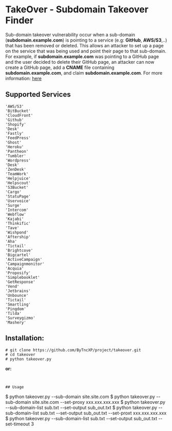 # TakeOver - Subdomain Takeover Finder


Sub-domain takeover vulnerability occur when a sub-domain (__subdomain.example.com__) is pointing to a service (e.g: __GitHub__, __AWS/S3__,..) that has been removed or deleted. This allows an attacker to set up a page on the service that was being used and point their page to that sub-domain. For example, if __subdomain.example.com__ was pointing to a GitHub page and the user decided to delete their GitHub page, an attacker can now create a GitHub page, add a __CNAME__ file containing __subdomain.example.com__, and claim __subdomain.example.com__. For more information: [here](https://labs.detectify.com/2014/10/21/hostile-subdomain-takeover-using-herokugithubdesk-more/)

## Supported Services
```
'AWS/S3'         		
'BitBucket'      		
'CloudFront'     		
'Github'         		
'Shopify'        		
'Desk'           		
'Fastly'         		
'FeedPress'      		
'Ghost'          		
'Heroku'         		
'Pantheon'       		
'Tumbler'        		
'Wordpress'      		
'Desk'           		
'ZenDesk'        		
'TeamWork'       		
'Helpjuice'      		
'Helpscout'      		
'S3Bucket'       		
'Cargo'          		
'StatuPage'      		
'Uservoice'      		
'Surge'          		
'Intercom'       		
'Webflow'        		
'Kajabi'         		
'Thinkific'      		
'Tave'           		
'Wishpond'       		
'Aftership'      		
'Aha'            		
'Tictail'        		
'Brightcove'     		
'Bigcartel'      		
'ActiveCampaign' 		
'Campaignmonitor'		
'Acquia'         		
'Proposify'      		
'Simplebooklet'  		
'GetResponse'    		
'Vend'           		
'Jetbrains'      		
'Unbounce'       		
'Tictail'        		
'Smartling'      		
'Pingdom'        		
'Tilda'          		
'Surveygizmo'    		
'Mashery'        	
```
## Installation:

```
# git clone https://github.com/ByTncXP/project/takeover.git
# cd takeover
# python takeover.py
```
__or:__

```


## Usage

```
$ python takeover.py --sub-domain site.site.com
$ python takeover.py --sub-domain site.site.com --set-proxy xxx.xxx.xxx.xxx
$ python takeover.py --sub-domain-list sub.txt --set-output sub_out.txt
$ python takeover.py --sub-domain-list sub.txt --set-output sub_out.txt --set-proxt xxx.xxx.xxx.xxx
$ python takeover.py --sub-domain-list sub.txt --set-output sub_out.txt --set-timeout 3
```

